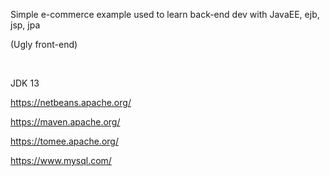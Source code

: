 Simple e-commerce example used to learn back-end dev with JavaEE, ejb, jsp, jpa 

(Ugly front-end)

<br>

JDK 13

https://netbeans.apache.org/

https://maven.apache.org/

https://tomee.apache.org/

https://www.mysql.com/
